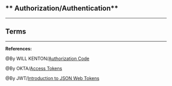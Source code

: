 ## ** Authorization/Authentication**

-----------------------------------------------

## **Terms**


-----------------------------------------------

**References:**

@By WILL KENTON/[Authorization Code](https://www.loginradius.com/blog/async/everything-you-want-to-know-about-authorization-headers/)

@By OKTA/[Access Tokens](https://www.oauth.com/oauth2-servers/access-tokens/)

@By JWT/[Introduction to JSON Web Tokens](https://jwt.io/introduction/)